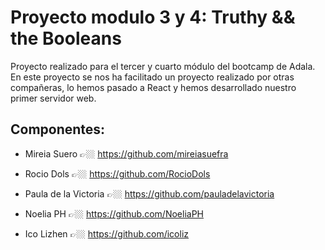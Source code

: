 # Proyecto modulo 3 y 4: Truthy && the Booleans


Proyecto realizado para el tercer y cuarto módulo del bootcamp de Adala.
En este proyecto se nos ha facilitado un proyecto realizado por otras compañeras, lo hemos pasado a React y hemos desarrollado nuestro primer servidor web.


## Componentes: 

- Mireia Suero 👉🏼 https://github.com/mireiasuefra

- Rocio Dols 👉🏼 https://github.com/RocioDols

- Paula de la Victoria 👉🏼 https://github.com/pauladelavictoria

- Noelia PH 👉🏼 https://github.com/NoeliaPH

- Ico Lizhen 👉🏼 https://github.com/icoliz



